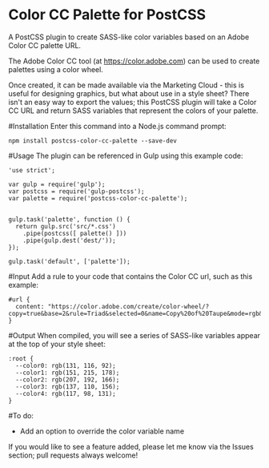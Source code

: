 # Color CC Palette for PostCSS
A PostCSS plugin to create SASS-like color variables based on an Adobe Color CC palette URL.

The Adobe Color CC tool (at https://color.adobe.com) can be used to create palettes using a color wheel.

Once created, it can be made available via the Marketing Cloud - this is useful for designing graphics, but what about use in a style sheet? There isn't an easy way to export the values; this PostCSS plugin will take a Color CC URL and return SASS variables that represent the colors of your palette.

#Installation
Enter this command into a Node.js command prompt:
```
npm install postcss-color-cc-palette --save-dev
```

#Usage
The plugin can be referenced in Gulp using this example code:
```
'use strict';
 
var gulp = require('gulp');
var postcss = require('gulp-postcss');
var palette = require('postcss-color-cc-palette');


gulp.task('palette', function () {
  return gulp.src('src/*.css')
    .pipe(postcss([ palette() ]))
    .pipe(gulp.dest('dest/'));
});

gulp.task('default', ['palette']);
```

#Input
Add a rule to your code that contains the Color CC url, such as this example:
```
#url {
  content: "https://color.adobe.com/create/color-wheel/?copy=true&base=2&rule=Triad&selected=0&name=Copy%20of%20Taupe&mode=rgb&rgbvalues=0.5117647171020507,0.4559572206288501,0.359224226741925,0.5918253479903853,0.843137264251709,0.6988034991830846,0.8117647171020508,0.7529411911964586,0.6509804129600525,0.5373702727493649,0.42941746491123256,0.6117647171020508,0.4599704491887691,0.3848124625970275,0.5117647171020507&swatchOrder=0,1,2,3,4";
}
```

#Output
When compiled, you will see a series of SASS-like variables appear at the top of your style sheet:
```
:root {
  --color0: rgb(131, 116, 92);
  --color1: rgb(151, 215, 178);
  --color2: rgb(207, 192, 166);
  --color3: rgb(137, 110, 156);
  --color4: rgb(117, 98, 131);
}
```

#To do:
- Add an option to override the color variable name

If you would like to see a feature added, please let me know via the Issues section; pull requests always welcome!

